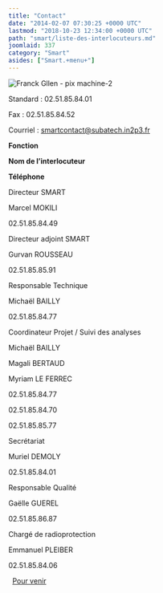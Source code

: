 ```yaml
---
title: "Contact"
date: "2014-02-07 07:30:25 +0000 UTC"
lastmod: "2018-10-23 12:34:00 +0000 UTC"
path: "smart/liste-des-interlocuteurs.md"
joomlaid: 337
category: "Smart"
asides: ["Smart.+menu+"]
---
```

![Franck Gllen - pix machine-2](images/SMART/Franck_Gllen_-_pix_machine-2.jpg "(c) Franck Gllen - pix machine-2")

Standard : 02.51.85.84.01

Fax : 02.51.85.84.52

Courriel : [smartcontact@subatech.in2p3.fr](mailto:smartcontact@subatech.in2p3.fr)

**Fonction**

**Nom de l’interlocuteur**

**Téléphone**

Directeur SMART

Marcel MOKILI

02.51.85.84.49

Directeur adjoint SMART

Gurvan ROUSSEAU

02.51.85.85.91

Responsable Technique

Michaël BAILLY

02.51.85.84.77

Coordinateur Projet / Suivi des analyses

Michaël BAILLY

Magali BERTAUD

Myriam LE FERREC

02.51.85.84.77

02.51.85.84.70

02.51.85.85.77

Secrétariat

Muriel DEMOLY

02.51.85.84.01

Responsable Qualité

Gaëlle GUEREL

02.51.85.86.87

Chargé de radioprotection

Emmanuel PLEIBER

02.51.85.84.06

  [Pour venir](fr/laboratoire/venir-a-subatech/plan-dacces)
